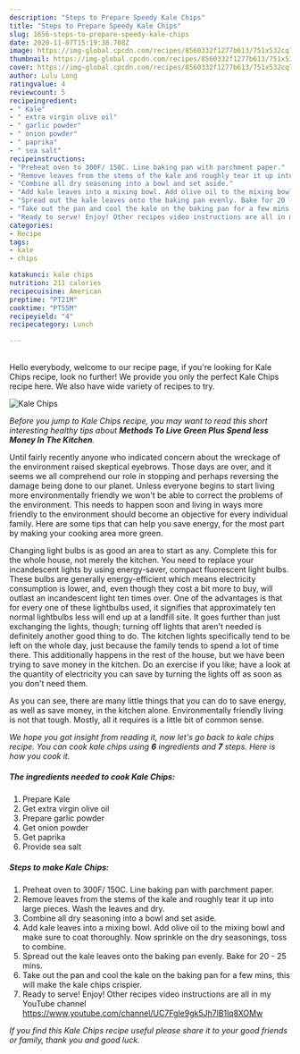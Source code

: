 ```yaml
---
description: "Steps to Prepare Speedy Kale Chips"
title: "Steps to Prepare Speedy Kale Chips"
slug: 1656-steps-to-prepare-speedy-kale-chips
date: 2020-11-07T15:19:38.708Z
image: https://img-global.cpcdn.com/recipes/8560332f1277b613/751x532cq70/kale-chips-recipe-main-photo.jpg
thumbnail: https://img-global.cpcdn.com/recipes/8560332f1277b613/751x532cq70/kale-chips-recipe-main-photo.jpg
cover: https://img-global.cpcdn.com/recipes/8560332f1277b613/751x532cq70/kale-chips-recipe-main-photo.jpg
author: Lulu Long
ratingvalue: 4
reviewcount: 5
recipeingredient:
- " Kale"
- " extra virgin olive oil"
- " garlic powder"
- " onion powder"
- " paprika"
- " sea salt"
recipeinstructions:
- "Preheat oven to 300F/ 150C. Line baking pan with parchment paper."
- "Remove leaves from the stems of the kale and roughly tear it up into large pieces. Wash the leaves and dry."
- "Combine all dry seasoning into a bowl and set aside."
- "Add kale leaves into a mixing bowl. Add olive oil to the mixing bowl and make sure to coat thoroughly. Now sprinkle on the dry seasonings, toss to combine."
- "Spread out the kale leaves onto the baking pan evenly. Bake for 20 - 25 mins."
- "Take out the pan and cool the kale on the baking pan for a few mins, this will make the kale chips crispier."
- "Ready to serve! Enjoy! Other recipes video instructions are all in my YouTube channel https://www.youtube.com/channel/UC7Fgle9gk5Jh7lB1lq8XOMw"
categories:
- Recipe
tags:
- kale
- chips

katakunci: kale chips 
nutrition: 211 calories
recipecuisine: American
preptime: "PT21M"
cooktime: "PT55M"
recipeyield: "4"
recipecategory: Lunch

---
```

<br>
Hello everybody, welcome to our recipe page, if you're looking for Kale Chips recipe, look no further! We provide you only the perfect Kale Chips recipe here. We also have wide variety of recipes to try.
<br>


![Kale Chips](https://img-global.cpcdn.com/recipes/8560332f1277b613/751x532cq70/kale-chips-recipe-main-photo.jpg)

<i>Before you jump to Kale Chips recipe, you may want to read this short interesting healthy tips about 
<strong>Methods To Live Green Plus Spend less Money In The Kitchen</strong>.</i>
</br>

Until fairly recently anyone who indicated concern about the wreckage of the environment raised skeptical eyebrows. Those days are over, and it seems we all comprehend our role in stopping and perhaps reversing the damage being done to our planet. Unless everyone begins to start living more environmentally friendly we won't be able to correct the problems of the environment. This needs to happen soon and living in ways more friendly to the environment should become an objective for every individual family. Here are some tips that can help you save energy, for the most part by making your cooking area more green.

Changing light bulbs is as good an area to start as any. Complete this for the whole house, not merely the kitchen. You need to replace your incandescent lights by using energy-saver, compact fluorescent light bulbs. These bulbs are generally energy-efficient which means electricity consumption is lower, and, even though they cost a bit more to buy, will outlast an incandescent light ten times over. One of the advantages is that for every one of these lightbulbs used, it signifies that approximately ten normal lightbulbs less will end up at a landfill site. It goes further than just exchanging the lights, though; turning off lights that aren't needed is definitely another good thing to do. The kitchen lights specifically tend to be left on the whole day, just because the family tends to spend a lot of time there. This additionally happens in the rest of the house, but we have been trying to save money in the kitchen. Do an exercise if you like; have a look at the quantity of electricity you can save by turning the lights off as soon as you don't need them.

As you can see, there are many little things that you can do to save energy, as well as save money, in the kitchen alone. Environmentally friendly living is not that tough. Mostly, all it requires is a little bit of common sense.


<i>We hope you got insight from reading it, now let's go back to kale chips recipe. You can cook kale chips using <strong>6</strong> ingredients and <strong>7</strong> steps. Here is how you cook it.
</i>

##### The ingredients needed to cook Kale Chips:

1. Prepare  Kale
1. Get  extra virgin olive oil
1. Prepare  garlic powder
1. Get  onion powder
1. Get  paprika
1. Provide  sea salt


##### Steps to make Kale Chips:

1. Preheat oven to 300F/ 150C. Line baking pan with parchment paper.
1. Remove leaves from the stems of the kale and roughly tear it up into large pieces. Wash the leaves and dry.
1. Combine all dry seasoning into a bowl and set aside.
1. Add kale leaves into a mixing bowl. Add olive oil to the mixing bowl and make sure to coat thoroughly. Now sprinkle on the dry seasonings, toss to combine.
1. Spread out the kale leaves onto the baking pan evenly. Bake for 20 - 25 mins.
1. Take out the pan and cool the kale on the baking pan for a few mins, this will make the kale chips crispier.
1. Ready to serve! Enjoy! Other recipes video instructions are all in my YouTube channel https://www.youtube.com/channel/UC7Fgle9gk5Jh7lB1lq8XOMw


<i>If you find this Kale Chips recipe useful please share it to your good friends or family, thank you and good luck.</i>
